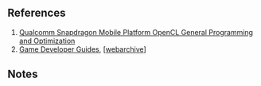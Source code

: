 
## References

1. [Qualcomm Snapdragon Mobile Platform OpenCL General Programming and Optimization](https://developer.qualcomm.com/qfile/33472/80-nb295-11_c.pdf)
2. [Game Developer Guides](https://developer.qualcomm.com/sites/default/files/docs/adreno-gpu/developer-guide/gpu/gpu.html), [[webarchive](https://web.archive.org/web/20220104180856/https://developer.qualcomm.com/sites/default/files/docs/adreno-gpu/developer-guide/gpu/gpu.html)]

## Notes

